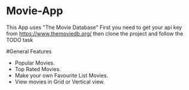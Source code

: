 # Movie-App
This App uses "The Movie Database"
First you need to get your api key from https://www.themoviedb.org/ then clone the project and follow the TODO task


#General Features
- Popular Movies.
- Top Rated Movies.
- Make your own Favourite List Movies.
- View movies in Grid or Vertical view.
